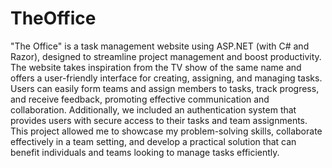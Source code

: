 # TheOffice

"The Office" is a task management website using ASP.NET (with C# and Razor), designed to streamline project management
and boost productivity. The website takes inspiration from the TV show of the same name and offers a user-friendly interface
for creating, assigning, and managing tasks. Users can easily form teams and assign members to tasks, track progress, and
receive feedback, promoting effective communication and collaboration. Additionally, we included an authentication system
that provides users with secure access to their tasks and team assignments. This project allowed me to showcase my
problem-solving skills, collaborate effectively in a team setting, and develop a practical solution that can benefit individuals
and teams looking to manage tasks efficiently.
